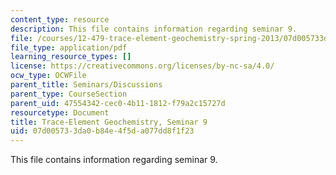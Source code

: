 ```yaml
---
content_type: resource
description: This file contains information regarding seminar 9.
file: /courses/12-479-trace-element-geochemistry-spring-2013/07d005733da0b84e4f5da077dd8f1f23_MIT12_479S13_Seminar9.pdf
file_type: application/pdf
learning_resource_types: []
license: https://creativecommons.org/licenses/by-nc-sa/4.0/
ocw_type: OCWFile
parent_title: Seminars/Discussions
parent_type: CourseSection
parent_uid: 47554342-cec0-4b11-1812-f79a2c15727d
resourcetype: Document
title: Trace-Element Geochemistry, Seminar 9
uid: 07d00573-3da0-b84e-4f5d-a077dd8f1f23
---
```

This file contains information regarding seminar 9.